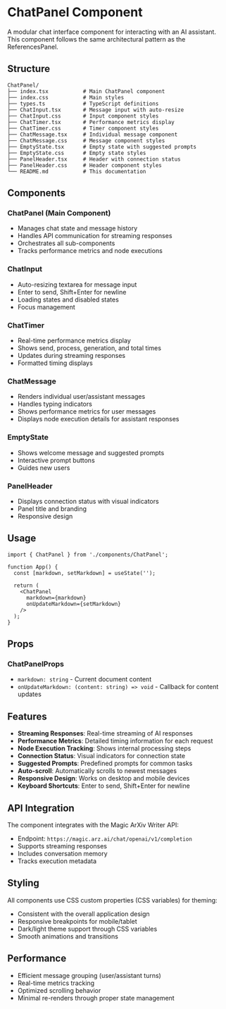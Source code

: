 # ChatPanel Component

A modular chat interface component for interacting with an AI assistant. This component follows the same architectural pattern as the ReferencesPanel.

## Structure

```
ChatPanel/
├── index.tsx           # Main ChatPanel component
├── index.css           # Main styles
├── types.ts            # TypeScript definitions
├── ChatInput.tsx       # Message input with auto-resize
├── ChatInput.css       # Input component styles
├── ChatTimer.tsx       # Performance metrics display
├── ChatTimer.css       # Timer component styles
├── ChatMessage.tsx     # Individual message component
├── ChatMessage.css     # Message component styles
├── EmptyState.tsx      # Empty state with suggested prompts
├── EmptyState.css      # Empty state styles
├── PanelHeader.tsx     # Header with connection status
├── PanelHeader.css     # Header component styles
└── README.md           # This documentation
```

## Components

### ChatPanel (Main Component)
- Manages chat state and message history
- Handles API communication for streaming responses
- Orchestrates all sub-components
- Tracks performance metrics and node executions

### ChatInput
- Auto-resizing textarea for message input
- Enter to send, Shift+Enter for newline
- Loading states and disabled states
- Focus management

### ChatTimer
- Real-time performance metrics display
- Shows send, process, generation, and total times
- Updates during streaming responses
- Formatted timing displays

### ChatMessage
- Renders individual user/assistant messages
- Handles typing indicators
- Shows performance metrics for user messages
- Displays node execution details for assistant responses

### EmptyState
- Shows welcome message and suggested prompts
- Interactive prompt buttons
- Guides new users

### PanelHeader
- Displays connection status with visual indicators
- Panel title and branding
- Responsive design

## Usage

```tsx
import { ChatPanel } from './components/ChatPanel';

function App() {
  const [markdown, setMarkdown] = useState('');

  return (
    <ChatPanel
      markdown={markdown}
      onUpdateMarkdown={setMarkdown}
    />
  );
}
```

## Props

### ChatPanelProps
- `markdown: string` - Current document content
- `onUpdateMarkdown: (content: string) => void` - Callback for content updates

## Features

- **Streaming Responses**: Real-time streaming of AI responses
- **Performance Metrics**: Detailed timing information for each request
- **Node Execution Tracking**: Shows internal processing steps
- **Connection Status**: Visual indicators for connection state
- **Suggested Prompts**: Predefined prompts for common tasks
- **Auto-scroll**: Automatically scrolls to newest messages
- **Responsive Design**: Works on desktop and mobile devices
- **Keyboard Shortcuts**: Enter to send, Shift+Enter for newline

## API Integration

The component integrates with the Magic ArXiv Writer API:
- Endpoint: `https://magic.arz.ai/chat/openai/v1/completion`
- Supports streaming responses
- Includes conversation memory
- Tracks execution metadata

## Styling

All components use CSS custom properties (CSS variables) for theming:
- Consistent with the overall application design
- Responsive breakpoints for mobile/tablet
- Dark/light theme support through CSS variables
- Smooth animations and transitions

## Performance

- Efficient message grouping (user/assistant turns)
- Real-time metrics tracking
- Optimized scrolling behavior
- Minimal re-renders through proper state management 